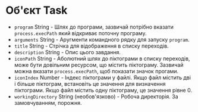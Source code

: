 # Об'єкт Task

* `program` String - Шлях до програми, зазвичай потрібно вказати `process.execPath` який відкриває поточну програму.
* `arguments` String - Аругменти командного рядку для запуску `program`.
* `title` String - Стрічка для відображення в списку переходів.
* `description` String - Опис цього завдання.
* `iconPath` String - Аболютний шлях до піктограми в списку переходів, може бути довільним ресурсом, що містить піктограму. Зазвичай можна вказати `process.execPath`, щоб показати значок прогами.
* `iconIndex` Number - Індекс піктограми у файлі. Якщо файл містить дві і більше піктограм, встановіть це значення для визначення піктограми. Якщо файл містить одну піктограму, це значення рівне 0.
* `workingDirectory` String (необов'язково) - Робоча директорія. За замовчуванням, порожня.
